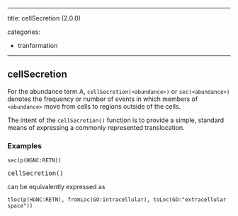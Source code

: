 
---
title: cellSecretion (2.0.0)


categories:

- tranformation

---
<!-- COMPUTER GENERATED PAGE!!! DO NOT EDIT DIRECTLY  -->
<!--    must be changed in scripts/templates.py which is processed by scripts/update_refs.py -->

## cellSecretion

For the abundance term A, `cellSecretion(<abundance>)` or `sec(<abundance>)` denotes the frequency or number of events in which members of `<abundance>` move from cells to regions outside of the cells.


The intent of the `cellSecretion()` function is to provide a simple, standard means of expressing a commonly represented translocation.



### Examples


    sec(p(HGNC:RETN))


<pre>cellSecretion(<abundance>)</pre> can be equivalently expressed as

    tloc(p(HGNC:RETN), fromLoc(GO:intracellular), toLoc(GO:"extracellular space"))

